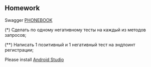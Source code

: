 ## Homework

Swagger [PHONEBOOK](https://contactapp-telran-backend.herokuapp.com/swagger-ui/index.html)

(*) Сделать по одному негативному тесты на каждый из методов запросов;

(**)  Написать 1 позитивный и 1 негативный тест на эндпоинт регистрации;

Please install [Android Studio](https://developer.android.com/studio)

